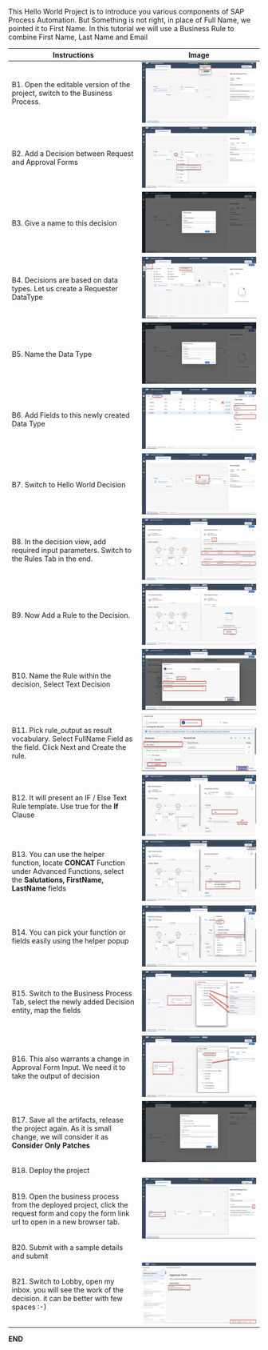 This Hello World Project is to introduce you various components of SAP Process Automation. But Something is not right, in place of Full Name, we pointed it to First Name. In this tutorial we will use a Business Rule to combine First Name, Last Name and Email

Instructions | Image
------------ | -----
B1. Open the editable version of the project, switch to the Business Process. | ![](Images/OpenTheEditableVersion.png)
B2. Add a Decision between Request and Approval Forms | ![](Images/AddADecision.png)
B3. Give a name to this decision  | ![](Images/NameTheDecision.png)
B4. Decisions are based on data types. Let us create a Requester DataType | ![](Images/AddADataType.png)
B5. Name the Data Type | ![](Images/NameTheDataType.png)
B6. Add Fields to this newly created Data Type | ![](Images/AddFieldsToDataType.png)
B7. Switch to Hello World Decision | ![](Images/OpenHelloWorldDecision.png)
B8. In the decision view, add required input parameters. Switch to the Rules Tab in the end. | ![](Images/AddDecisionInputParameters.png)
B9. Now Add a Rule to the Decision. | ![](Images/AddARuleToTheDecision.png)
B10. Name the Rule within the decision, Select Text Decision | ![](Images/NameTheRuleInDecision.png)
B11. Pick rule_output as result vocabulary. Select FullName Field as the field. Click Next and Create the rule. | ![](Images/AddConfigureResultsInDecision.png)
B12. It will present an IF / Else Text Rule template. Use true for the **If** Clause | ![](Images/CreateBusinessDecision_1_2.png)
B13. You can use the helper function, locate **CONCAT** Function under Advanced Functions, select the **Salutations, FirstName, LastName** fields | ![](Images/CreateBusinessDecision_2_2.png)
B14. You can pick your function or fields easily using the helper popup | ![](Images/DecisionHelperRoutine.png)
B15. Switch to the Business Process Tab, select the newly added Decision entity, map the fields | ![](Images/ConfigureHelloWorldDecision.png)
B16. This also warrants a change in Approval Form Input. We need it to take the output of decision | ![](Images/MapRightFieldInApprovalForm.png)
B17. Save all the artifacts, release the project again. As it is small change, we will consider it as **Consider Only Patches** | ![](Images/ReleaseAgainProject.png)
B18. Deploy the project |
B19. Open the business process from the deployed project, click the request form and copy the form link url to open in a new browser tab.  | ![](Images/OpenTheFormLinkURL2.png)
B20. Submit with a sample details and submit |
B21. Switch to Lobby, open my inbox. you will see the work of the decision. it can be better with few spaces :-) | ![](Images/OpenMyInbox2.png)

**END**
